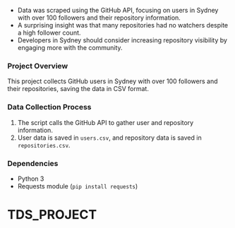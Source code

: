 - Data was scraped using the GitHub API, focusing on users in Sydney with over 100 followers and their repository information.
- A surprising insight was that many repositories had no watchers despite a high follower count.
- Developers in Sydney should consider increasing repository visibility by engaging more with the community.

### Project Overview
This project collects GitHub users in Sydney with over 100 followers and their repositories, saving the data in CSV format.

### Data Collection Process
1. The script calls the GitHub API to gather user and repository information.
2. User data is saved in `users.csv`, and repository data is saved in `repositories.csv`.

### Dependencies
- Python 3
- Requests module (`pip install requests`)
# TDS_PROJECT
